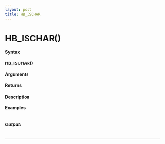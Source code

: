 ```yaml
---
layout: post
title: HB_ISCHAR
---
```


# HB_ISCHAR()


#### Syntax

#### HB_ISCHAR()

#### Arguments

#### Returns

#### Description

#### Examples

```

```

##### Output:

```

```

---